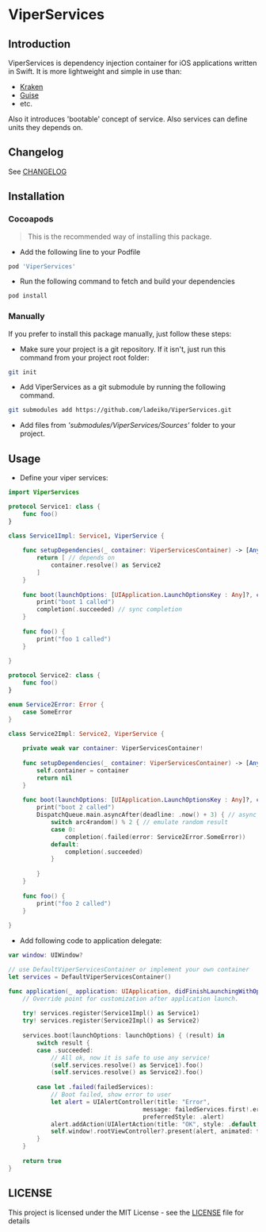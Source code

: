 # ViperServices

## Introduction
ViperServices is dependency injection container for iOS applications written in Swift.
It is more lightweight and simple in use than:

* [Kraken](https://github.com/sabirvirtuoso/Kraken)
* [Guise](https://github.com/prosumma/Guise)
* etc.

Also it introduces 'bootable' concept of service. Also services can define units they depends on.

## Changelog

See [CHANGELOG](CHANGELOG.md)

## Installation

### Cocoapods
> This is the recommended way of installing this package.

* Add the following line to your Podfile

``` ruby
pod 'ViperServices'
```
* Run the following command to fetch and build your dependencies

``` bash
pod install
```

### Manually
If you prefer to install this package manually, just follow these steps:

* Make sure your project is a git repository. If it isn't, just run this command from your project root folder:

``` bash
git init
```

* Add ViperServices as a git submodule by running the following command.

``` bash
git submodules add https://github.com/ladeiko/ViperServices.git
```
* Add files from *'submodules/ViperServices/Sources'* folder to your project.

## Usage

* Define your viper services:

``` swift
import ViperServices

protocol Service1: class {
    func foo()
}

class Service1Impl: Service1, ViperService {
    
    func setupDependencies(_ container: ViperServicesContainer) -> [AnyObject]? {
        return [ // depends on
            container.resolve() as Service2
        ]
    }
    
    func boot(launchOptions: [UIApplication.LaunchOptionsKey : Any]?, completion: @escaping ViperServiceBootCompletion) {
        print("boot 1 called")
        completion(.succeeded) // sync completion
    }
    
    func foo() {
        print("foo 1 called")
    }
    
}

protocol Service2: class {
    func foo()
}

enum Service2Error: Error {
    case SomeError
}

class Service2Impl: Service2, ViperService {
    
    private weak var container: ViperServicesContainer!
    
    func setupDependencies(_ container: ViperServicesContainer) -> [AnyObject]? {
        self.container = container
        return nil
    }
    
    func boot(launchOptions: [UIApplication.LaunchOptionsKey : Any]?, completion: @escaping ViperServiceBootCompletion) {
        print("boot 2 called")
        DispatchQueue.main.asyncAfter(deadline: .now() + 3) { // async completion
            switch arc4random() % 2 { // emulate random result
            case 0:
                completion(.failed(error: Service2Error.SomeError))
            default:
                completion(.succeeded)
            }
            
        }
    }
    
    func foo() {
        print("foo 2 called")
    }
    
}
```

* Add following code to application delegate:

``` swift
var window: UIWindow?

// use DefaultViperServicesContainer or implement your own container
let services = DefaultViperServicesContainer() 

func application(_ application: UIApplication, didFinishLaunchingWithOptions launchOptions: [UIApplication.LaunchOptionsKey: Any]?) -> Bool {
    // Override point for customization after application launch.
    
    try! services.register(Service1Impl() as Service1)
    try! services.register(Service2Impl() as Service2)
    
    services.boot(launchOptions: launchOptions) { (result) in
        switch result {
        case .succeeded:
            // All ok, now it is safe to use any service!
            (self.services.resolve() as Service1).foo()
            (self.services.resolve() as Service2).foo()
            
        case let .failed(failedServices):
            // Boot failed, show error to user
            let alert = UIAlertController(title: "Error",
                                      message: failedServices.first!.error.localizedDescription,
                                      preferredStyle: .alert)
            alert.addAction(UIAlertAction(title: "OK", style: .default, handler: nil))
            self.window!.rootViewController?.present(alert, animated: false, completion: nil)
        }
    }
    
    return true
}
```


## LICENSE
This project is licensed under the MIT License - see the [LICENSE](LICENSE) file for details
